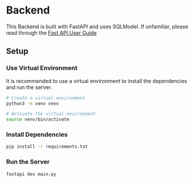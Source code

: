 # Backend

This Backend is built with FastAPI and uses SQLModel. If unfamiliar, please read through the [Fast API User Guide](https://fastapi.tiangolo.com/tutorial/)

## Setup

### Use Virtual Environment
It is recommended to use a virtual environment to install the dependencies and run the server.

```bash
# Create a virtual environment
python3 -m venv venv

# Activate the virtual environment
source venv/bin/activate
```

### Install Dependencies
```bash
pip install -r requirements.txt
```

### Run the Server
```bash
fastapi dev main.py
```

